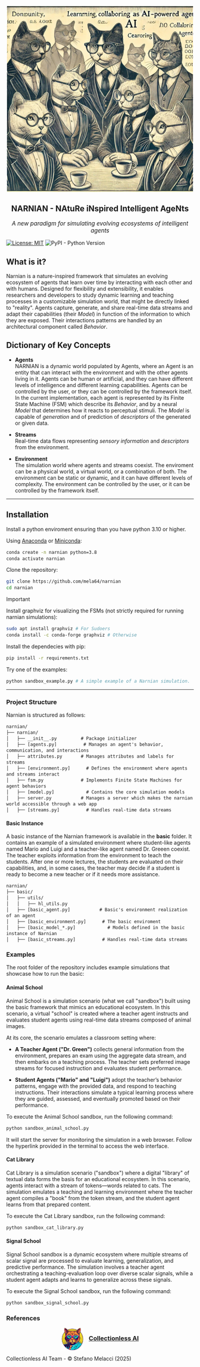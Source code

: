 <br />
<div align="center">
  <img src="imgs/narniancats.jpg" alt="Logo" width="500" height="500">
  <h2 align="center">NARNIAN - NAtuRe iNspired Intelligent AgeNts</h2>

  <p align="center" style="font-size: 1.1em; font-style: italic;">
    A new paradigm for simulating evolving ecosystems of intelligent agents
  </p>
</div>

[![License: MIT](https://img.shields.io/badge/License-MIT-yellow.svg)](https://opensource.org/licenses/MIT) ![PyPI - Python Version](https://img.shields.io/pypi/pyversions/django)


## What is it?

Narnian is a nature-inspired framework that simulates an evolving ecosystem of agents that learn over time by interacting with each other and with humans. Designed for flexibility and extensibility, it enables researchers and developers to study dynamic learning and teaching processes in a customizable simulation world, that might be directly linked to "reality". Agents capture, generate, and share real-time data streams and adapt their capabilities (their *Model*) in function of the information to which they are exposed. Their interactions patterns are handled by an architectural component called *Behavior*.

## Dictionary of Key Concepts

- **Agents**  
  NARNIAN is a dynamic world populated by Agents, where an Agent is an entity that can interact with the environment and with the other agents living in it. Agents can be human or artificial, and they can have different levels of intelligence and different learning capabilities. Agents can be controlled by the user, or they can be controlled by the framework itself. In the current implementation, each agent is represented by its Finite State Machine (FSM) which describe its *Behavior*, and by a neural *Model* that determines how it reacts to perceptual stimuli. The *Model* is capable of *generation* and of prediction of *descriptors* of the generated or given data.

- **Streams**  
  Real-time data flows representing *sensory information* and *descriptors* from the environment.

- **Environment**  
  The simulation world where agents and streams coexist. The enviroment can be a physical world, a virtual world, or a combination of both. The environment can be static or dynamic, and it can have different levels of complexity. The environment can be controlled by the user, or it can be controlled by the framework itself. 

---

## Installation

Install a python enviroment ensuring than you have python 3.10 or higher.

Using [Anaconda](https://www.anaconda.com/products/individual) or [Miniconda](https://docs.conda.io/en/latest/miniconda.html): 


```bash
conda create -n narnian python=3.8
conda activate narnian
```

Clone the repository:

```bash
git clone https://github.com/mela64/narnian
cd narnian
```

> [!IMPORTANT]
> Install graphviz for visualizing the FSMs (not strictly required for running narnian simulations):
> ```bash
> sudo apt install graphviz # For Sudoers
> conda install -c conda-forge graphviz # Otherwise
> ```

Install the dependecies with pip:

```bash
pip install -r requirements.txt
```

Try one of the examples:

```bash
python sandbox_example.py # A simple example of a Narnian simulation.
```

---

### Project Structure

Narnian is structured as follows:

```
narnian/
├── narnian/
│   ├── __init__.py         # Package initializer
│   ├── [agents.py]          # Manages an agent's behavior, communication, and interactions
│   ├── attributes.py       # Manages attributes and labels for streams
│   ├── [environment.py]      # Defines the environment where agents and streams interact
│   ├── fsm.py              # Implements Finite State Machines for agent behaviors
│   ├── [model.py]            # Contains the core simulation models
│   ├── server.py           # Manages a server which makes the narnian world accessible through a web app
│   ├── [streams.py]          # Handles real-time data streams      
```

#### Basic Instance
A basic instance of the Narnian framework is available in the **basic** folder. It contains an example of a simulated environment where student-like agents named Mario and Luigi and a teacher-like agent named Dr. Greeen coexist. The teacher exploits information from the environment to teach the students. After one or more lectures, the students are evaluated on their capabilities, and, in some cases, the teacher may decide if a student is ready to become a new teacher or if it needs more assistance.

```
narnian/
├── basic/
│   ├── utils/
│   │   ├── hl_utils.py
│   ├── [basic_agent.py]           # Basic's environment realization of an agent
│   ├── [basic_environment.py]      # The basic enviroment 
│   ├── [basic_model_*.py]            # Models defined in the basic instance of Narnian
│   ├── [basic_streams.py]          # Handles real-time data streams   
```

### Examples

The root folder of the repository includes example simulations that showcase how to run the basic:

#### Animal School
Animal School is a simulation scenario (what we call "sandbox") built using the basic framework that mimics an educational ecosystem. In this scenario, a virtual "school" is created where a teacher agent instructs and evaluates student agents using real-time data streams composed of animal images.

At its core, the scenario emulates a classroom setting where:

- **A Teacher Agent ("Dr. Green")** collects general information from the environment, prepares an exam using the aggregate data stream, and then embarks on a teaching process. The teacher sets preferred image streams for focused instruction and evaluates student performance.

- **Student Agents ("Mario" and "Luigi")** adopt the teacher’s behavior patterns, engage with the provided data, and respond to teaching instructions. Their interactions simulate a typical learning process where they are guided, assessed, and eventually promoted based on their performance.

To execute the Animal School sandbox, run the following command:

```bash
python sandbox_animal_school.py
```

It will start the server for monitoring
the simulation in a web browser. Follow the hyperlink provided in the terminal to access the web interface.

#### Cat Library
Cat Library is a simulation scenario ("sandbox") where a digital "library" of textual data forms the basis for an educational ecosystem. In this scenario, agents interact with a stream of tokens—words related to cats. The simulation emulates a teaching and learning environment where the teacher agent compiles a "book" from the token stream, and the student agent learns from that prepared content.

To execute the Cat Library sandbox, run the following command:

```bash
python sandbox_cat_library.py
```

#### Signal School
Signal School sandbox is a dynamic ecosystem where multiple streams of scalar signal are processed to evaluate learning, generalization, and predictive performance. The simulation involves a teacher agent orchestrating a teaching-evaluation loop over diverse scalar signals, while a student agent adapts and learns to generalize across these signals.

To execute the Signal School sandbox, run the following command:

```bash
python sandbox_signal_school.py
```


### References
<div align="center">
  <img src="imgs/caicat.png" alt="Logo" width="60" height="60" style="vertical-align: middle;">
  <h3 style="display: inline; margin-left: 10px;"><a href='https://cai.diism.unisi.it/'>Collectionless AI</a></h3>
</div>

Collectionless AI Team - &copy; Stefano Melacci (2025)